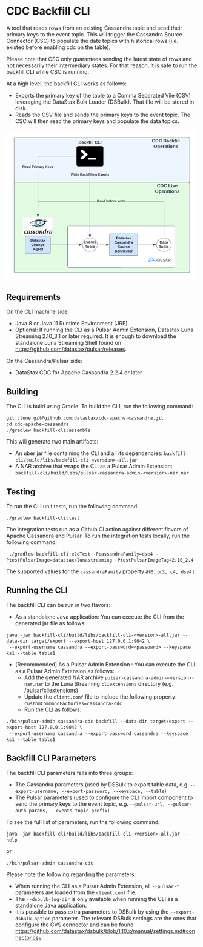 # CDC Backfill CLI

A tool that reads rows from an existing Cassandra table and send their primary keys to the event topic. This will
trigger the Cassandra Source Connector (CSC) to populate the date topics with historical rows (i.e. existed 
before enabling cdc on the table). 

Please note that CSC only guarantees sending the latest state of rows and not
necessarily their intermediary states. For that reason, it is safe to run the backfill CLI while CSC is running.

At a high level, the backfill CLI works as follows:
* Exports the primary key of the table to a Comma Separated Vile (CSV) leveraging the DataStax Bulk Loader (DSBulk). That file will be stored in disk.
* Reads the CSV file and sends the primary keys to the event topic. The CSC will then read the primary keys and populate the data topics.

![alt text](backfill-cli.png "Backfill CLI")

## Requirements
On the CLI machine side:
 * Java 8 or Java 11 Runtime Environment (JRE)
 * Optional: If running the CLI as a Pulsar Admin Extension, Datastax Luna Streaming 2.10_3.1 or later required. It is enough to download the standalone Luna Streaming Shell found on https://github.com/datastax/pulsar/releases.  
 
On the Cassandra/Pulsar side:
 * DataStax CDC for Apache Cassandra 2.2.4 or later

## Building
The CLI is build using Gradle. To build the CLI, run the following command:
```
git clone git@github.com:datastax/cdc-apache-cassandra.git
cd cdc-apache-cassandra
./gradlew backfill-cli:assemble
```

This will generate two main artifacts:
* An uber jar file containing the CLI and all its dependencies: `backfill-cli/build/libs/backfill-cli-<version>-all.jar`
* A NAR archive that wraps the CLI as a Pulsar Admin Extension: `backfill-cli/build/libs/pulsar-cassandra-admin-<version>-nar.nar`

## Testing
To run the CLI unit tests, run the following command:
```
./gradlew backfill-cli:test
```
The integration tests run as a Github CI action against different flavors of Apache Cassandra and Pulsar. To run the integration tests locally, run the following command:
```
 ./gradlew backfill-cli:e2eTest -PcassandraFamily=dse4 -PtestPulsarImage=datastax/lunastreaming -PtestPulsarImageTag=2.10_2.4
```
The supported values for the `cassandraFamily` property are: `[c3, c4, dse4]`

## Running the CLI
The backfill CLI can be run in two flavors:
* As a standalone Java application: You can execute the CLI from the generated jar file as follows:
```
java -jar backfill-cli/build/libs/backfill-cli-<version>-all.jar --data-dir target/export --export-host 127.0.0.1:9042 \
 --export-username cassandra --export-password=<passowrd> --keyspace ks1 --table table1 
```
* [Recommended] As a Pulsar Admin Extension : You can execute the CLI as a Pulsar Admin Extension as follows:
  * Add the generated NAR archive `pulsar-cassandra-admin-<version>-nar.nar` to the Luna Streaming `cliextensions` directory (e.g. /pulsar/cliextensions)
  * Update the `client.conf` file to include the following property: `customCommandFactories=cassandra-cdc`
  * Run the CLI as follows:
```
./bin/pulsar-admin cassandra-cdc backfill --data-dir target/export --export-host 127.0.0.1:9042 \
 --export-username cassandra --export-password cassandra --keyspace ks1 --table table1
```

## Backfill CLI Parameters
The backfill CLI parameters falls into three groups: 
* The Cassandra parameters (used by DSBulk to export table data, e.g. `--export-username, --export-password, --keyspace, --table`)
* The Pulsar parameters (used to configure the CLI import component to send the primary keys to the event topic, e.g. `--pulsar-url, --pulsar-auth-params, --events-topic-prefix`)

To see the full list of parameters, run the following command:
```
java -jar backfill-cli/build/libs/backfill-cli-<version>-all.jar --help
```
or
```
./bin/pulsar-admin cassandra-cdc
```

Please note the following regarding the parameters:
* When running the CLI as a Pulsar Admin Extension, all `--pulsar-*` parameters are loaded from the `client.conf` file. 
* The `--dsbulk-log-dir` is only available when running the CLI as a standalone Java application.
* It is possible to pass extra parameters to DSBulk by using the `--export-dsbulk-option` parameter. The relevant DSBulk settings are the ones that configure the CVS connector and can be found https://github.com/datastax/dsbulk/blob/1.10.x/manual/settings.md#connector.csv.
